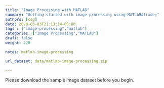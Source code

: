 ```yaml
---
title: "Image Processing with MATLAB"
summary: "Getting started with image processing using MATLAB&trade;"
authors: [cag]
date: 2020-03-03T21:13:14-05:00
tags : ["image-processing","matlab"]
categories: ["Image Processing","MATLAB"]
draft: false
weight: 220

notes: matlab-image-processing

url_dataset: data/matlab-image-processing.zip

---
```


Please download the sample image dataset before you begin.




